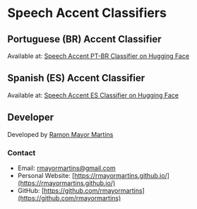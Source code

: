 # Speech Accent Classifiers

## Portuguese (BR) Accent Classifier
Available at: [Speech Accent PT-BR Classifier on Hugging Face](https://huggingface.co/spaces/rmayormartins/speech-accent-pt-br-classifier)

## Spanish (ES) Accent Classifier
Available at: [Speech Accent ES Classifier on Hugging Face](https://huggingface.co/spaces/rmayormartins/speech-accent-es-classifier)

## Developer

Developed by [Ramon Mayor Martins](https://rmayormartins.github.io/)

### Contact
- Email: rmayormartins@gmail.com
- Personal Website: [https://rmayormartins.github.io/](https://rmayormartins.github.io/)
- GitHub: [https://github.com/rmayormartins](https://github.com/rmayormartins)
